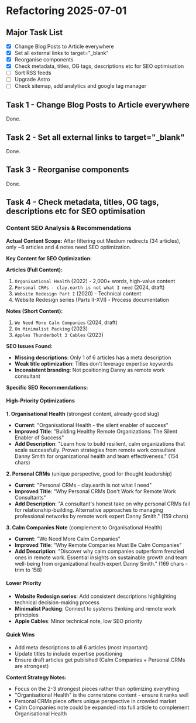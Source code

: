# Refactoring 2025-07-01

## Major Task List

- [x] Change Blog Posts to Article everywhere
- [x] Set all external links to target="\_blank"
- [x] Reorganise components
- [x] Check metadata, titles, OG tags, descriptions etc for SEO optimisation
- [ ] Sort RSS feeds
- [ ] Upgrade Astro
- [ ] Check sitemap, add analytics and google tag manager

## Task 1 - Change Blog Posts to Article everywhere

Done.

## Task 2 - Set all external links to target="\_blank"

Done.

## Task 3 - Reorganise components

Done.

## Task 4 - Check metadata, titles, OG tags, descriptions etc for SEO optimisation

### Content SEO Analysis & Recommendations

**Actual Content Scope:** After filtering out Medium redirects (34 articles), only ~6 articles and 4 notes need SEO optimization.

**Key Content for SEO Optimization:**

**Articles (Full Content):**

1. `Organisational Health` (2022) - 2,000+ words, high-value content
2. `Personal CRMs - clay.earth is not what I need` (2024, draft)
3. `Website Redesign Part I` (2020) - Technical content
4. Website Redesign series (Parts II-XVI) - Process documentation

**Notes (Short Content):**

1. `We Need More Calm Companies` (2024, draft)
2. `On Minimalist Packing` (2023)
3. `Apples Thunderbolt 3 Cables` (2023)

**SEO Issues Found:**

- **Missing descriptions**: Only 1 of 6 articles has a meta description
- **Weak title optimization**: Titles don't leverage expertise keywords
- **Inconsistent branding**: Not positioning Danny as remote work consultant

**Specific SEO Recommendations:**

#### High-Priority Optimizations

**1. Organisational Health** (strongest content, already good slug)

- **Current**: "Organisational Health - the silent enabler of success"
- **Improved Title**: "Building Healthy Remote Organizations: The Silent Enabler of Success"
- **Add Description**: "Learn how to build resilient, calm organizations that scale successfully. Proven strategies from remote work consultant Danny Smith for organizational health and team effectiveness." (154 chars)

**2. Personal CRMs** (unique perspective, good for thought leadership)

- **Current**: "Personal CRMs - clay.earth is not what I need"
- **Improved Title**: "Why Personal CRMs Don't Work for Remote Work Consultants"
- **Add Description**: "A consultant's honest take on why personal CRMs fail for relationship-building. Alternative approaches to managing professional networks by remote work expert Danny Smith." (159 chars)

**3. Calm Companies Note** (complement to Organisational Health)

- **Current**: "We Need More Calm Companies"
- **Improved Title**: "Why Remote Companies Must Be Calm Companies"
- **Add Description**: "Discover why calm companies outperform frenzied ones in remote work. Essential insights on sustainable growth and team well-being from organizational health expert Danny Smith." (169 chars - trim to 158)

#### Lower Priority

- **Website Redesign series**: Add consistent descriptions highlighting technical decision-making process
- **Minimalist Packing**: Connect to systems thinking and remote work principles
- **Apple Cables**: Minor technical note, low SEO priority

#### Quick Wins

- Add meta descriptions to all 6 articles (most important)
- Update titles to include expertise positioning
- Ensure draft articles get published (Calm Companies + Personal CRMs are strongest)

**Content Strategy Notes:**

- Focus on the 2-3 strongest pieces rather than optimizing everything
- "Organisational Health" is the cornerstone content - ensure it ranks well
- Personal CRMs piece offers unique perspective in crowded market
- Calm Companies note could be expanded into full article to complement Organisational Health
